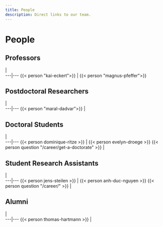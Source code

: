 ```yaml
---
title: People
description: Direct links to our team.
---
```

# People

## Professors
   |   
---|---
{{< person "kai-eckert">}} | {{< person "magnus-pfeffer">}}

## Postdoctoral Researchers
   |   
---|---
{{< person "maral-dadvar">}} | 



## Doctoral Students

   |   
---|---
{{< person dominique-ritze >}}  | {{< person evelyn-droege >}}
{{< person question  "/career/get-a-doctorate" >}} |


## Student Research Assistants

   |   
---|---
{{< person jens-steilen >}}  | {{< person anh-duc-nguyen >}}
{{< person question   "/career/" >}} |

## Alumni

   |   
---|---
{{< person thomas-hartmann >}}  |
